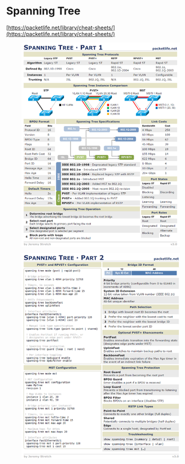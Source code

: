 # Spanning Tree

[https://packetlife.net/library/cheat-sheets/](https://packetlife.net/library/cheat-sheets/)

<figure><img src="../../../.gitbook/assets/image (59).png" alt=""><figcaption></figcaption></figure>

<figure><img src="../../../.gitbook/assets/image (60).png" alt=""><figcaption></figcaption></figure>
